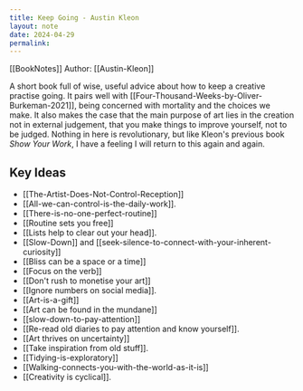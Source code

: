 ```yaml
---
title: Keep Going - Austin Kleon
layout: note
date: 2024-04-29
permalink:
---
```


[[BookNotes]] Author: [[Austin-Kleon]]

A short book full of wise, useful advice about how to keep a creative practise going. It pairs well with [[Four-Thousand-Weeks-by-Oliver-Burkeman-2021]], being concerned with mortality and the choices we make. It also makes the case that the main purpose of art lies in the creation not in external judgement, that you make things to improve yourself, not to be judged. Nothing in here is revolutionary, but like Kleon's previous book *Show Your Work*, I have a feeling I will return to this again and again.

## Key Ideas

- [[The-Artist-Does-Not-Control-Reception]]
- [[All-we-can-control-is-the-daily-work]]. 
- [[There-is-no-one-perfect-routine]]
- [[Routine sets you free]]
- [[Lists help to clear out your head]].
- [[Slow-Down]] and [[seek-silence-to-connect-with-your-inherent-curiosity]]
- [[Bliss can be a space or a time]]
- [[Focus on the verb]]
- [[Don't rush to monetise your art]]
- [[Ignore numbers on social media]]. 
- [[Art-is-a-gift]]
- [[Art can be found in the mundane]]
- [[slow-down-to-pay-attention]]
- [[Re-read old diaries to pay attention and know yourself]].
- [[Art thrives on uncertainty]]
- [[Take inspiration from old stuff]].
- [[Tidying-is-exploratory]]
- [[Walking-connects-you-with-the-world-as-it-is]]
- [[Creativity is cyclical]]. 


